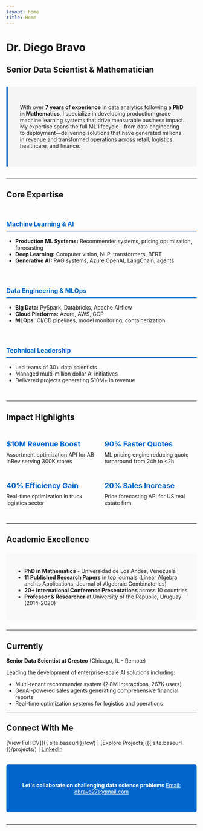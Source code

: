 ```yaml
---
layout: home
title: Home
---
```


# Dr. Diego Bravo
## Senior Data Scientist & Mathematician

<div class="hero-intro" markdown="1">

With over **7 years of experience** in data analytics following a **PhD in Mathematics**, I specialize in developing production-grade machine learning systems that drive measurable business impact. My expertise spans the full ML lifecycle—from data engineering to deployment—delivering solutions that have generated millions in revenue and transformed operations across retail, logistics, healthcare, and finance.

</div>

---

## Core Expertise

<div class="expertise-grid">

<div class="expertise-card">
<h3>Machine Learning & AI</h3>
<ul>
<li><strong>Production ML Systems:</strong> Recommender systems, pricing optimization, forecasting</li>
<li><strong>Deep Learning:</strong> Computer vision, NLP, transformers, BERT</li>
<li><strong>Generative AI:</strong> RAG systems, Azure OpenAI, LangChain, agents</li>
</ul>
</div>

<div class="expertise-card">
<h3>Data Engineering & MLOps</h3>
<ul>
<li><strong>Big Data:</strong> PySpark, Databricks, Apache Airflow</li>
<li><strong>Cloud Platforms:</strong> Azure, AWS, GCP</li>
<li><strong>MLOps:</strong> CI/CD pipelines, model monitoring, containerization</li>
</ul>
</div>

<div class="expertise-card">
<h3>Technical Leadership</h3>
<ul>
<li>Led teams of 30+ data scientists</li>
<li>Managed multi-million dollar AI initiatives</li>
<li>Delivered projects generating $10M+ in revenue</li>
</ul>
</div>

</div>

---

## Impact Highlights

<div class="impact-cards" markdown="1">

**$10M Revenue Boost**
Assortment optimization API for AB InBev serving 300K stores

**90% Faster Quotes**
ML pricing engine reducing quote turnaround from 24h to <2h

**40% Efficiency Gain**
Real-time optimization in truck logistics sector

**20% Sales Increase**
Price forecasting API for US real estate firm

</div>

---

## Academic Excellence

<div class="academic-section" markdown="1">

- **PhD in Mathematics** - Universidad de Los Andes, Venezuela
- **11 Published Research Papers** in top journals (Linear Algebra and its Applications, Journal of Algebraic Combinatorics)
- **20+ International Conference Presentations** across 10 countries
- **Professor & Researcher** at University of the Republic, Uruguay (2014-2020)

</div>

---

## Currently

**Senior Data Scientist at Cresteo** (Chicago, IL - Remote)

Leading the development of enterprise-scale AI solutions including:
- Multi-tenant recommender system (2.8M interactions, 267K users)
- GenAI-powered sales agents generating comprehensive financial reports
- Real-time optimization systems for logistics and operations

---

## Connect With Me

[View Full CV]({{ site.baseurl }}/cv/) | [Explore Projects]({{ site.baseurl }}/projects/) | [LinkedIn](https://linkedin.com/in/diegobravoguerrero)

<div class="contact-cta" markdown="1">

**Let's collaborate on challenging data science problems**
[Email: dbravo27@gmail.com](mailto:dbravo27@gmail.com)

</div>

---

<style>
.hero-intro {
  background: #f5f5f5;
  padding: 2rem;
  border-left: 4px solid #0066cc;
  margin: 2rem 0;
}

.expertise-grid {
  display: grid;
  grid-template-columns: repeat(auto-fit, minmax(250px, 1fr));
  gap: 1.5rem;
  margin: 2rem 0;
}

.expertise-grid h3 {
  color: #0066cc;
  border-bottom: 2px solid #0066cc;
  padding-bottom: 0.5rem;
}

.impact-cards {
  display: grid;
  grid-template-columns: repeat(auto-fit, minmax(200px, 1fr));
  gap: 1rem;
  margin: 2rem 0;
}

.impact-cards strong {
  display: block;
  color: #0066cc;
  font-size: 1.2rem;
  margin-bottom: 0.5rem;
}

.academic-section {
  background: #f9f9f9;
  padding: 1.5rem;
  border-radius: 5px;
  margin: 1.5rem 0;
}

.contact-cta {
  background: #0066cc;
  color: white;
  padding: 2rem;
  text-align: center;
  border-radius: 5px;
  margin: 2rem 0;
}

.contact-cta a {
  color: white;
  text-decoration: underline;
}

@media (max-width: 768px) {
  .expertise-grid,
  .impact-cards {
    grid-template-columns: 1fr;
  }
}
</style>
